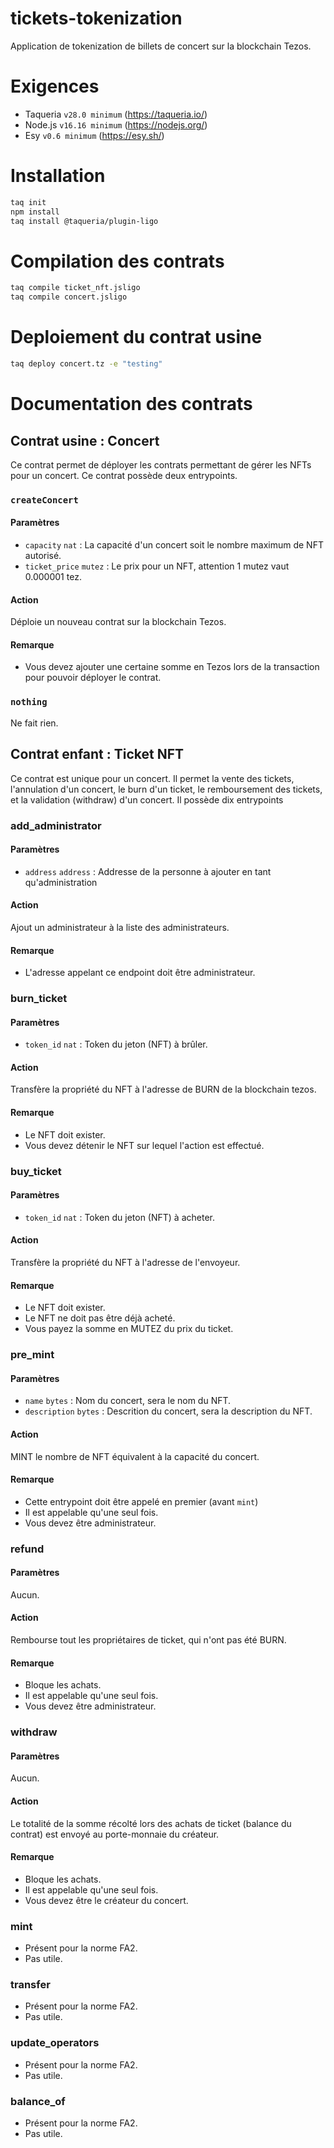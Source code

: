 # tickets-tokenization

Application de tokenization de billets de concert sur la blockchain Tezos.

# Exigences

- Taqueria `v28.0 minimum` (https://taqueria.io/)
- Node.js `v16.16 minimum` (https://nodejs.org/)
- Esy `v0.6 minimum` (https://esy.sh/)

# Installation

```bash
taq init
npm install
taq install @taqueria/plugin-ligo
```

# Compilation des contrats

```bash
taq compile ticket_nft.jsligo
taq compile concert.jsligo
```

# Deploiement du contrat usine

```bash
taq deploy concert.tz -e "testing"
```

# Documentation des contrats

## Contrat usine : Concert

Ce contrat permet de déployer les contrats permettant de gérer les NFTs pour un concert. Ce contrat possède deux entrypoints.

### `createConcert`
#### Paramètres

- `capacity` `nat` : La capacité d'un concert soit le nombre maximum de NFT autorisé.
- `ticket_price` `mutez` : Le prix pour un NFT, attention 1 mutez vaut 0.000001 tez.

#### Action

Déploie un nouveau contrat sur la blockchain Tezos.

#### Remarque

- Vous devez ajouter une certaine somme en Tezos lors de la transaction pour pouvoir déployer le contrat.

### `nothing`

Ne fait rien.

## Contrat enfant : Ticket NFT

Ce contrat est unique pour un concert. Il permet la vente des tickets, l'annulation d'un concert, le burn d'un ticket, le remboursement des tickets, et la validation (withdraw) d'un concert. Il possède dix entrypoints

### add_administrator

#### Paramètres

- `address` `address` : Addresse de la personne à ajouter en tant qu'administration

#### Action

Ajout un administrateur à la liste des administrateurs.

#### Remarque

- L'adresse appelant ce endpoint doit être administrateur.

### burn_ticket

#### Paramètres

- `token_id` `nat` : Token du jeton (NFT) à brûler.

#### Action

Transfère la propriété du NFT à l'adresse de BURN de la blockchain tezos.

#### Remarque

- Le NFT doit exister.
- Vous devez détenir le NFT sur lequel l'action est effectué.

### buy_ticket

#### Paramètres

- `token_id` `nat` : Token du jeton (NFT) à acheter.

#### Action

Transfère la propriété du NFT à l'adresse de l'envoyeur.

#### Remarque

- Le NFT doit exister.
- Le NFT ne doit pas être déjà acheté.
- Vous payez la somme en MUTEZ du prix du ticket.

### pre_mint

#### Paramètres

- `name` `bytes` : Nom du concert, sera le nom du NFT.
- `description` `bytes` : Descrition du concert, sera la description du NFT.

#### Action

MINT le nombre de NFT équivalent à la capacité du concert.

#### Remarque

- Cette entrypoint doit être appelé en premier (avant `mint`)
- Il est appelable qu'une seul fois.
- Vous devez être administrateur.

### refund

#### Paramètres

Aucun.

#### Action

Rembourse tout les propriétaires de ticket, qui n'ont pas été BURN.

#### Remarque

- Bloque les achats.
- Il est appelable qu'une seul fois.
- Vous devez être administrateur.

### withdraw



#### Paramètres

Aucun.

#### Action

Le totalité de la somme récolté lors des achats de ticket (balance du contrat) est envoyé au porte-monnaie du créateur.

#### Remarque

- Bloque les achats.
- Il est appelable qu'une seul fois.
- Vous devez être le créateur du concert.

### mint

- Présent pour la norme FA2.
- Pas utile.

### transfer

- Présent pour la norme FA2.
- Pas utile.

### update_operators

- Présent pour la norme FA2.
- Pas utile.

### balance_of

- Présent pour la norme FA2.
- Pas utile.
